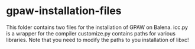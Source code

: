 # gpaw-installation-files
This folder contains two files for the installation of GPAW on Balena.
icc.py is a wrapper for the compiler
customize.py contains paths for various libraries. Note that you need to modify the paths to you installation of libxc!

